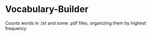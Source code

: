 # Vocabulary-Builder
Counts words in .txt and some .pdf files, organizing them by highest frequency
